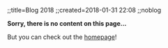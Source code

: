 ;;title=Blog 2018
;;created=2018-01-31 22:08
;;noblog

**Sorry, there is no content on this page...**

But you can check out the [homepage](index.html)!
